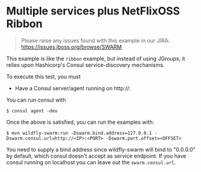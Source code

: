 # Multiple services plus NetFlixOSS Ribbon

> Please raise any issues found with this example in our JIRA:
> https://issues.jboss.org/browse/SWARM

This example is like the `ribbon` example, but instead of using
JGroups, it relies upon Hashicorp's Consul service-discovery mechanisms.

To execute this test, you must

* Have a Consul server/agent running on http://<IP>:<PORT>

You can run consul with

    $ consul agent -dev

Once the above is satisfied, you can run the examples with:

    $ mvn wildfly-swarm:run -Dswarm.bind.address=127.0.0.1 -Dswarm.consul.url=http://<IP>:<PORT> -Dswarm.port.offset=<OFFSET>
 
 You need to supply a bind address since wildfly-swarm will bind to "0.0.0.0" by default, which consul doesn't accept as service endpoint.
 If you have consul running on localhost you can leave out the `swarm.consul.url`.